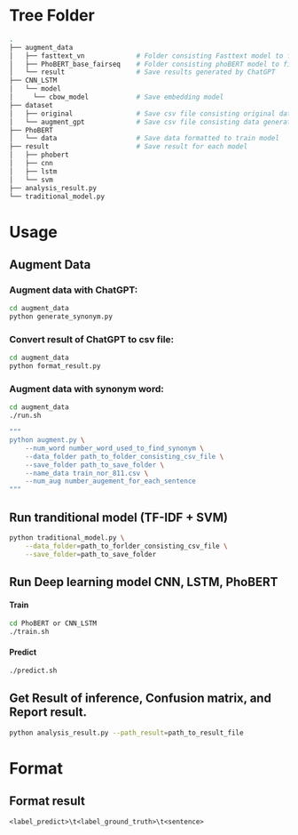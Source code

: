 # Tree Folder
```bash
.
├── augment_data
│   ├── fasttext_vn             # Folder consisting Fasttext model to find synonyms    
│   ├── PhoBERT_base_fairseq    # Folder consisting phoBERT model to find synonyms              
│   └── result                  # Save results generated by ChatGPT            
├── CNN_LSTM 
│   └── model
│     └── cbow_model            # Save embedding model 
├── dataset
│   ├── original                # Save csv file consisting original dataset         
│   └── augment_gpt             # Save csv file consisting data generated by ChatGPT
├── PhoBERT  
│   └── data                    # Save data formatted to train model
├── result                      # Save result for each model
│   ├── phobert           
│   ├── cnn             
│   ├── lstm                 
│   └── svm              
├── analysis_result.py
└── traditional_model.py
```

# Usage
## Augment Data

### Augment data with ChatGPT:
```bash
cd augment_data
python generate_synonym.py
```

### Convert result of ChatGPT to csv file:
```bash
cd augment_data
python format_result.py
```

### Augment data with synonym word:
```bash
cd augment_data
./run.sh

"""
python augment.py \
    --num_word number_word_used_to_find_synonym \
    --data_folder path_to_folder_consisting_csv_file \
    --save_folder path_to_save_folder \
    --name_data train_nor_811.csv \
    --num_aug number_augement_for_each_sentence
"""
```

## Run tranditional model (TF-IDF + SVM)
```bash
python traditional_model.py \
    --data_folder=path_to_forlder_consisting_csv_file \
    --save_folder=path_to_save_folder
```

## Run Deep learning model CNN, LSTM, PhoBERT

#### Train
```bash
cd PhoBERT or CNN_LSTM
./train.sh
```

#### Predict
```bash
./predict.sh
```

## Get Result of inference, Confusion matrix, and Report result.
```bash
python analysis_result.py --path_result=path_to_result_file
```

# Format

## Format result
```
<label_predict>\t<label_ground_truth>\t<sentence>
```



